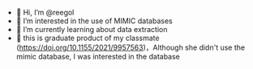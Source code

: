 - 👋 Hi, I’m @reegol
- 👀 I’m interested in the use of MIMIC databases
- 🌱 I’m currently learning about data extraction
- 💞️ this is graduate product of my classmate (https://doi.org/10.1155/2021/9957563)，Although she didn't use the mimic database, I was interested in the database


<!---
reegol/reegol is a ✨ special ✨ repository because its `README.md` (this file) appears on your GitHub profile.
You can click the Preview link to take a look at your changes.
--->

